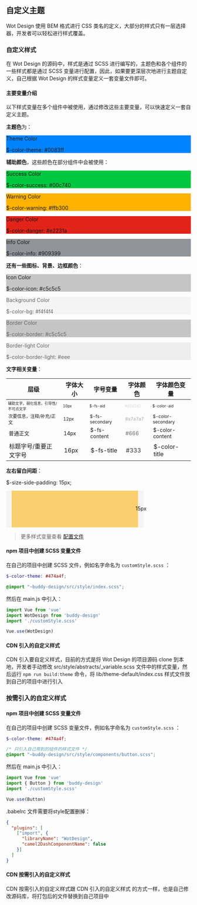 ## 自定义主题

Wot Design 使用 BEM 格式进行 CSS 类名的定义，大部分的样式只有一层选择器，开发者可以轻松进行样式覆盖。

### 自定义样式

在 Wot Design 的源码中，样式是通过 SCSS 进行编写的，主题色和各个组件的一些样式都是通过 SCSS 变量进行配置，因此，如果要更深层次地进行主题自定义，自己根据 Wot Design 的样式变量定义一套变量文件即可。

#### 主要变量介绍

以下样式变量在多个组件中被使用，通过修改这些主要变量，可以快速定义一套自定义主题。

**主题色**为：

<div class="style-block" style="background: #0083ff;">
  <p>Theme Color</p>
  <p>$-color-theme: #0083ff</p>
</div>

**辅助颜色**，这些颜色在部分组件中会被使用：

<div class="style-block" style="background: #00c740;">
  <p>Success Color</p>
  <p>$-color-success: #00c740</p>
</div>
<div class="style-block" style="background: #ffb300;">
  <p>Warning Color</p>
  <p>$-color-warning: #ffb300</p>
</div>
<div class="style-block" style="background: #e2231a;">
  <p>Danger Color</p>
  <p>$-color-danger: #e2231a</p>
</div>
<div class="style-block" style="background: #909399;">
  <p>Info Color</p>
  <p>$-color-info: #909399</p>
</div>

**还有一些图标、背景、边框颜色**：

<div class="style-block" style="background: #c5c5c5;">
  <p>Icon Color</p>
  <p>$-color-icon: #c5c5c5</p>
</div>
<div class="style-block" style="background: #f4f4f4;">
  <p style="color: #666;">Background Color</p>
  <p style="color: #666;">$-color-bg: #f4f4f4</p>
</div>
<div class="style-block" style="background: #c5c5c5;">
  <p style="color: #666;">Border Color</p>
  <p style="color: #666;">$-color-border: #c5c5c5</p>
</div>
<div class="style-block" style="background: #eee;">
  <p style="color: #666;">Border-light Color</p>
  <p style="color: #666;">$-color-border-light: #eee</p>
</div>

**文字相关变量**：

<table>
  <thead>
    <tr>
      <th>层级</th>
      <th>字体大小</th>
      <th>字号变量</th>
      <th>字体颜色</th>
      <th>字体颜色变量</th>
    </tr>
  </thead>
  <tbody>
    <tr style="font-size: 10px;">
      <td>辅助文字，弱化信息，引导性/不可点文字</td>
      <td>10px</td>
      <td>$-fs-aid</td>
      <td style="color: #d2d2d2;">#d2d2d2</td>
      <td>$-color-aid</td>
    </tr>
    <tr style="font-size: 12px;">
      <td>次要信息，注释/补充/正文</td>
      <td>12px</td>
      <td>$-fs-secondary</td>
      <td style="color: #a7a7a7;">#a7a7a7</td>
      <td>$-color-secondary</td>
    </tr>
    <tr style="font-size: 14px;">
      <td>普通正文</td>
      <td>14px</td>
      <td>$-fs-content</td>
      <td style="color: #666;">#666</td>
      <td>$-color-content</td>
    </tr>
    <tr style="font-size: 16px;">
      <td>标题字号/重要正文字号</td>
      <td>16px</td>
      <td>$-fs-title</td>
      <td style="color: #333;">#333</td>
      <td>$-color-title</td>
    </tr>
  </tbody>
</table>

**左右留白间距**：

$-size-side-padding: 15px;

<div style="position: relative; width: 375px; height: 100px; background: #f4f4f4;">
  <div style="position: absolute; right: -8px; top: 40px;">15px</div>
  <div style="height: 100px; margin: 0 15px; background: rgba(255, 179, 0, 0.55);"></div>
</div>

> 更多样式变量查看 <a href="https://github.com/jd-ftf/buddy-design/blob/dev/src/style/abstracts/_variable.scss" target="_blank">配置文件</a>

#### npm 项目中创建 SCSS 变量文件

在自己的项目中创建 SCSS 文件，例如名字命名为 `customStyle.scss` ：

```scss
$-color-theme: #474a4f;

@import "~buddy-design/src/style/index.scss";
```

然后在 main.js 中引入：

```javascript
import Vue from 'vue'
import WotDesign from 'buddy-design'
import './customStyle.scss'

Vue.use(WotDesign)
```

#### CDN 引入的自定义样式

CDN 引入要自定义样式，目前的方式是将 Wot Design 的项目源码 clone 到本地，开发者手动修改 src/style/abstracts/_variable.scss 文件中的样式变量，然后运行 `npm run build:theme` 命令，将 lib/theme-default/index.css 样式文件放到自己的项目中进行引入

### 按需引入的自定义样式

#### npm 项目中创建 SCSS 变量文件

在自己的项目中创建 SCSS 变量文件，例如名字命名为 `customStyle.scss` ：

```scss
$-color-theme: #474a4f;

/* 只引入自己用到的组件的样式文件 */
@import "~buddy-design/src/style/components/button.scss";
```

然后在 main.js 中引入：

```javascript
import Vue from 'vue'
import { Button } from 'buddy-design'
import './customStyle.scss'

Vue.use(Button)
```

.babelrc 文件需要将style配置删掉：

```json
{
  "plugins": [
    ["import", {
      "libraryName": "WotDesign",
      "camel2DashComponentName": false
    }]
  ]
}
```

#### CDN 按需引入的自定义样式

CDN 按需引入的自定义样式跟 CDN 引入的自定义样式 的方式一样，也是自己修改源码库，将打包后的文件替换到自己项目中
